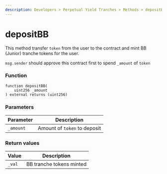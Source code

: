 ```yaml
---
description: Developers > Perpetual Yield Tranches > Methods > depositBBnonpayable
---
```


# depositBB

This method transfer `token` from the user to the contract and mint BB (Junior) tranche tokens for the user.

`msg.sender` should approve this contract first to spend `_amount` of `token`

### Function

```solidity
function depositBB(
    uint256 _amount
) external returns (uint256)
```

### Parameters

| Parameter | Description                  |
| --------- | ---------------------------- |
| `_amount` | Amount of `token` to deposit |

### Return values

| Value  | Description              |
| ------ | ------------------------ |
| `_val` | BB tranche tokens minted |
